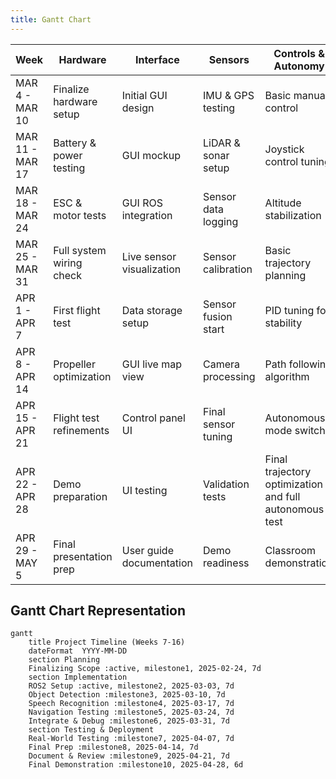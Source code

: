 ```yaml
---
title: Gantt Chart
---
```


| Week            | Hardware                | Interface            | Sensors               | Controls & Autonomy                                |
|----------------|------------------------|----------------------|----------------------|--------------------------------------------------|
| MAR 4 - MAR 10  | Finalize hardware setup | Initial GUI design  | IMU & GPS testing    | Basic manual control                             |
| MAR 11 - MAR 17 | Battery & power testing | GUI mockup          | LiDAR & sonar setup  | Joystick control tuning                         |
| MAR 18 - MAR 24 | ESC & motor tests       | GUI ROS integration | Sensor data logging  | Altitude stabilization                          |
| MAR 25 - MAR 31 | Full system wiring check| Live sensor visualization | Sensor calibration  | Basic trajectory planning                        |
| APR 1 - APR 7   | First flight test       | Data storage setup  | Sensor fusion start  | PID tuning for stability                        |
| APR 8 - APR 14  | Propeller optimization  | GUI live map view   | Camera processing    | Path following algorithm                        |
| APR 15 - APR 21 | Flight test refinements | Control panel UI    | Final sensor tuning  | Autonomous mode switch                          |
| APR 22 - APR 28 | Demo preparation        | UI testing          | Validation tests     | Final trajectory optimization and full autonomous test |
| APR 29 - MAY 5  | Final presentation prep | User guide documentation | Demo readiness      | Classroom demonstration                         |


## Gantt Chart Representation 

```mermaid
gantt
    title Project Timeline (Weeks 7-16)
    dateFormat  YYYY-MM-DD
    section Planning
    Finalizing Scope :active, milestone1, 2025-02-24, 7d
    section Implementation
    ROS2 Setup :active, milestone2, 2025-03-03, 7d
    Object Detection :milestone3, 2025-03-10, 7d
    Speech Recognition :milestone4, 2025-03-17, 7d
    Navigation Testing :milestone5, 2025-03-24, 7d
    Integrate & Debug :milestone6, 2025-03-31, 7d
    section Testing & Deployment
    Real-World Testing :milestone7, 2025-04-07, 7d
    Final Prep :milestone8, 2025-04-14, 7d
    Document & Review :milestone9, 2025-04-21, 7d
    Final Demonstration :milestone10, 2025-04-28, 6d
```

